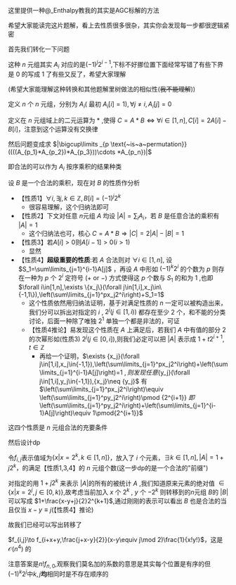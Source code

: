 这里提供一种@_Enthalpy教我的其实是AGC标解的方法

希望大家能读完这片题解，看上去性质很多很杂，其实你会发现每一步都很逻辑紧密

首先我们转化一下问题

这种 $n$ 元组其实 $A_i$ 对应的是$(-1)^j2^{i-1}$,下标不好挪位置下面经常写错了有些下界是 $0$ 的写成 $1$ 了有些又反了，希望大家理解

(希望大家能理解这种转换和其他题解里树做法的相似性(~~我不能理解~~))

定义 $n$ 个 $n$ 元组，分别为 $A_i($ 最初 $A_i[i]=1),\forall j\neq i,A_i[j]=0$

定义在 $n$ 元组域上的二元运算为 $*$ ,使得 $C=A*B\Leftrightarrow \forall i\in[1,n],C[i]=2A[i]-B[i]$，注意到这个运算没有交换律

然后问题变成求 $|\bigcup\limits _{p \text{~is~a~permutation}}((((A_{p_1}*A_{p_2})*A_{p_3}))\cdots *A_{p_n})|$

即合法的可以作为 $A_i$ 按序乘积的结果种类

设 $B$ 是一个合法的乘积，现在对 $B$ 的性质作分析

- 【性质1】$\forall i, \exists j,k\in \mathbb{Z},B[i]=(-1)^j2^k$
	- 很容易理解，这个归纳法即可
- 【性质2】下文对任意 $n$元组 $A$ 均设 $|A|=\sum_{i} A_i$，若 $B$ 是任意合法的乘积有 $|A|=1$
	- 这个归纳法也可，核心 $C=A*B\Rightarrow |C|=2|A|-|B|=1$
- 【性质3】若$A[i]>0$则$A[i-1]>0(i>1)$
	- 显然
- 【性质4】**超级重要的性质**:若 $A$ 合法则对 $\forall i\in[1,n],$ 设 $S_1=\sum\limits_{j=1}^{i-1}A[j]$ ，再设 $A$ 中形如 $(-1)^k2^i$ 的个数为 $p$ 则存在一种为 $p$ 个 $2^i$ 定符号 $(+~\mathrm{or}~-)$ 方式使得这 $p$ 个数与 $S_1$ 的和为 $1$ ,也即$\forall i\in[1,n],\exists \{x_j\}(\forall j\in[1,i],x_j\in\{-1,1\}),\left(\sum\limits_{j=1}^px_j2^i\right)+S_1=1$
	- 这个性质依然用归纳法证明，基于对满足性质的 $n$ 一定可以被构造出来，我们分可以拆出对指定的 $i$ , $2^j(j\in[1,i))$ 都存在至少 $2$ 个，和不能的分类讨论，后面一种除了唯独 $2^1$ 单独一个都是非法的，可证
   - 【性质4推论】易发现这个性质在 $A$ 上满足后，若我们 $A$ 中有值的部分 $2$ 的次幂形如(性质3) $2^{j}(j\in[0,i])$,则我们必定可以把 $|A|$ 表示成 $1+t2^{i+1},t\in \mathbb{Z}$
		- 再给一个证明，$\exists \{x_j\}(\forall j\in[1,i],x_j\in\{-1,1\}),\left(\sum\limits_{j=1}^px_j2^i\right)+\left(\sum\limits_{j=1}^{i-1}A[j]\right)=1 $,则发现任意$\{y_j\}(\forall j\in[1,i],y_j\in\{-1,1\}),\{x_j\}\neq \{y_j\}$ 有$\left(\sum\limits_{j=1}^px_j2^i\right)\equiv \left(\sum\limits_{j=1}^py_j2^i\right)\pmod {2^{i+1}}
        $即$\left(\sum\limits_{j=1}^py_j2^i\right)+\left(\sum\limits_{j=1}^{i-1}A[j]\right)\equiv 1\pmod{2^{i+1}}$

这四个性质是 $n$ 元组合法的充要条件

然后设计dp

令$f_{i,j}$表示值域为$\{x|x=2^k,k\in[1,n]\}$，放入了 $i$ 个元素，$\exists k\in[1,n],|A|=1+j2^k$，的满足【性质1,3,4】的 $n$ 元组个数(这一步dp的是一个合法的"前缀")

对指定的用 $1+j2^k$ 来表示 $|A|$的所有的被统计 $A$ ,我们知道原来元素的绝对值 $\in\{x|x=2^j,j\in[0,k)\}$,故考虑当前加入 $x$ 个 $2^k$ , $y$ 个 $-2^k$ 则转移到的$n$元组 $B$的 $|B|$ 可以写成 $1+\frac{x-y+j}{2}2^{k+1}$,通过刚刚的表示可以看出 $B$ 也是合法的当且仅当 $x-y\equiv j$(【性质4】推论)

故我们已经可以写出转移了

$f_{i,j}\to f_{i+x+y,\frac{j+x-y}{2}}(x-y\equiv j\mod 2)\frac{1}{x!y!}$，这是 $\mathcal O(n^4)$ 的

注意答案是$n!f_{n,0}$,观察我们莫名加的系数的意思是其实每个位置是有序的但$(-1)^k2^j$中$k,j$**均**相同时是不存在顺序的

